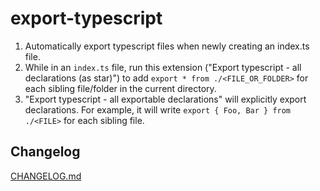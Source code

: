 # export-typescript

1. Automatically export typescript files when newly creating an index.ts file.
2. While in an `index.ts` file, run this extension ("Export typescript - all declarations (as star)") to add `export * from ./<FILE_OR_FOLDER>` for each sibling file/folder in the current directory.
3. "Export typescript - all exportable declarations" will explicitly export declarations. For example, it will write `export { Foo, Bar } from ./<FILE>` for each sibling file.

## Changelog

[CHANGELOG.md](https://github.com/mscolnick/export-typescript/blob/master/CHANGELOG.md)
